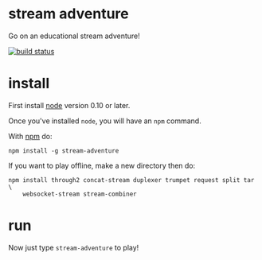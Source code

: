 # stream adventure

Go on an educational stream adventure!

[![build status](https://secure.travis-ci.org/workshopper/stream-adventure.png)](https://travis-ci.org/workshopper/stream-adventure)

# install

First install [node](http://nodejs.org) version 0.10 or later.

Once you've installed `node`, you will have an `npm` command.

With [npm](https://npmjs.org) do:

```
npm install -g stream-adventure
```

If you want to play offline, make a new directory then do:

```
npm install through2 concat-stream duplexer trumpet request split tar \
    websocket-stream stream-combiner
```

# run

Now just type `stream-adventure` to play!
